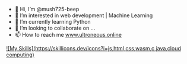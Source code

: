 - 👋 Hi, I’m @mush725-beep
- 👀 I’m interested in web development | Machine Learning
- 🌱 I’m currently learning Python
- 💞️ I’m looking to collaborate on ...
- 📫 How to reach me www.ultroneous.online

[![My Skills](https://skillicons.dev/icons?i=js,html,css,wasm,c,java,cloud computing)](https://skillicons.dev)

<!---
mush725-beep/mush725-beep is a ✨ special ✨ repository because its `README.md` (this file) appears on your GitHub profile.
You can click the Preview link to take a look at your changes.
--->
